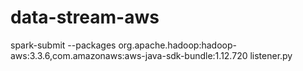# data-stream-aws

 spark-submit --packages org.apache.hadoop:hadoop-aws:3.3.6,com.amazonaws:aws-java-sdk-bundle:1.12.720 listener.py